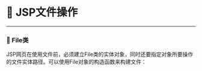 # :santa: JSP文件操作 #

***

### :christmas_tree: File类

JSP网页在使用文件前，必须建立File类的实体对象，同时还要指定对象所要操作的文件实体路径。可以使用File对象的构造函数来构建文件：

```java


```
